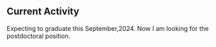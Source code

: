 ## Current Activity

<!-- main content -->

Expecting to graduate this September,2024. Now I am looking for the postdoctoral position.
